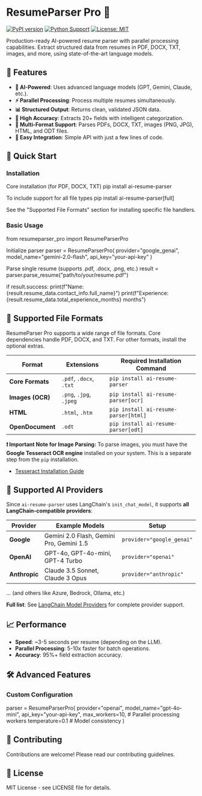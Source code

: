# ResumeParser Pro 🚀

[![PyPI version](https://badge.fury.io/py/ai-resume-parser.svg)](https://badge.fury.io/py/resumeparser-pro)
[![Python Support](https://img.shields.io/pypi/pyversions/ai-resume-parser.svg)](https://pypi.org/project/resumeparser-pro/)
[![License: MIT](https://img.shields.io/badge/License-MIT-yellow.svg)](https://opensource.org/licenses/MIT)

Production-ready AI-powered resume parser with parallel processing capabilities. Extract structured data from resumes in PDF, DOCX, TXT, images, and more, using state-of-the-art language models.

## 🌟 Features

- **🤖 AI-Powered**: Uses advanced language models (GPT, Gemini, Claude, etc.).
- **⚡ Parallel Processing**: Process multiple resumes simultaneously.
- **📊 Structured Output**: Returns clean, validated JSON data.
- **🎯 High Accuracy**: Extracts 20+ fields with intelligent categorization.
- **📁 Multi-Format Support**: Parses PDFs, DOCX, TXT, images (PNG, JPG), HTML, and ODT files.
- **🔌 Easy Integration**: Simple API with just a few lines of code.

## 🚀 Quick Start

### Installation
Core installation (for PDF, DOCX, TXT)
pip install ai-resume-parser

To include support for all file types
pip install ai-resume-parser[full]

See the "Supported File Formats" section for installing specific file handlers.

### Basic Usage
from resumeparser_pro import ResumeParserPro

Initialize parser
parser = ResumeParserPro(
provider="google_genai",
model_name="gemini-2.0-flash",
api_key="your-api-key"
)

Parse single resume (supports .pdf, .docx, .png, etc.)
result = parser.parse_resume("path/to/your/resume.pdf")

if result.success:
print(f"Name: {result.resume_data.contact_info.full_name}")
print(f"Experience: {result.resume_data.total_experience_months} months")

## 📁 Supported File Formats

ResumeParser Pro supports a wide range of file formats. Core dependencies handle PDF, DOCX, and TXT. For other formats, install the optional extras.

| Format          | Extensions               | Required Installation Command          |
|-----------------|--------------------------|----------------------------------------|
| **Core Formats**| `.pdf`, `.docx`, `.txt`  | `pip install ai-resume-parser`         |
| **Images (OCR)**| `.png`, `.jpg`, `.jpeg`  | `pip install ai-resume-parser[ocr]`    |
| **HTML**        | `.html`, `.htm`          | `pip install ai-resume-parser[html]`   |
| **OpenDocument**| `.odt`                   | `pip install ai-resume-parser[odt]`    |

**❗️ Important Note for Image Parsing:**
To parse images, you must have the **Google Tesseract OCR engine** installed on your system. This is a separate step from the `pip` installation.
*   [Tesseract Installation Guide](https://github.com/tesseract-ocr/tesseract/wiki)

## 🎯 Supported AI Providers

Since `ai-resume-parser` uses LangChain's `init_chat_model`, it supports **all LangChain-compatible providers**:

| Provider      | Example Models                            | Setup                  |
|---------------|-------------------------------------------|------------------------|
| **Google**    | Gemini 2.0 Flash, Gemini Pro, Gemini 1.5  | `provider="google_genai"`|
| **OpenAI**    | GPT-4o, GPT-4o-mini, GPT-4 Turbo        | `provider="openai"`      |
| **Anthropic** | Claude 3.5 Sonnet, Claude 3 Opus        | `provider="anthropic"`   |

... (and others like Azure, Bedrock, Ollama, etc.)

**Full list**: See [LangChain Model Providers](https://python.langchain.com/docs/integrations/chat/) for complete provider support.


## 📈 Performance

- **Speed**: ~3-5 seconds per resume (depending on the LLM).
- **Parallel Processing**: 5-10x faster for batch operations.
- **Accuracy**: 95%+ field extraction accuracy.

## 🛠️ Advanced Features

### Custom Configuration
parser = ResumeParserPro(
provider="openai",
model_name="gpt-4o-mini",
api_key="your-api-key",
max_workers=10, # Parallel processing workers
temperature=0.1 # Model consistency
)


## 🤝 Contributing

Contributions are welcome! Please read our contributing guidelines.

## 📄 License

MIT License - see LICENSE file for details.

